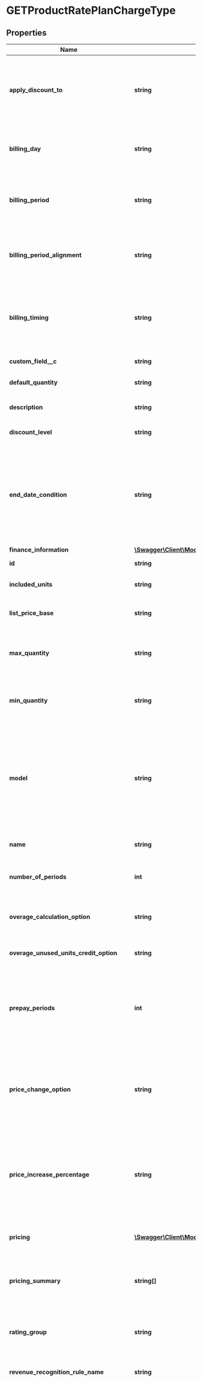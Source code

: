 # GETProductRatePlanChargeType

## Properties
Name | Type | Description | Notes
------------ | ------------- | ------------- | -------------
**apply_discount_to** | **string** | Specifies where (to what charge type) the discount will be applied. These field values are case-sensitive.  Permissible values: - RECURRING - USAGE - ONETIMERECURRING - ONETIMEUSAGE - RECURRINGUSAGE - ONETIMERECURRINGUSAGE | [optional] 
**billing_day** | **string** | The [bill cycle day](https://knowledgecenter.zuora.com/CB_Billing/WA_Dates_in_Zuora/C_Customer_Account_Dates%3A_Bill_Cycle_Day) (BCD) for the charge. The BCD determines which day of the month or week the customer is billed. The BCD value in the account can override the BCD in this object. | [optional] 
**billing_period** | **string** | The billing period for the charge. The start day of the billing period is also called the bill cycle day (BCD).  Values: - Month - Quarter - Annual - Semi-Annual - Specific Months - Week - Specific_Weeks | [optional] 
**billing_period_alignment** | **string** | Aligns charges within the same subscription if multiple charges begin on different dates.  Possible values: - AlignToCharge - AlignToSubscriptionStart - AlignToTermStart | [optional] 
**billing_timing** | **string** | The billing timing for the charge. You can choose to bill for charges in advance or in arrears.  Values: - In Advance - In Arrears  **Note:** This feature is in Limited Availability. If you wish to have access to the feature, submit a request at [Zuora Global Support](https://support.zuora.com). | [optional] 
**custom_field__c** | **string** | Any custom fields defined for this object. | [optional] 
**default_quantity** | **string** | The default quantity of units.  This field is required if you use a per-unit charge model. | [optional] 
**description** | **string** | Usually a brief line item summary of the Rate Plan Charge. | [optional] 
**discount_level** | **string** | The level of the discount.   Values: - RatePlan - Subscription - Account | [optional] 
**end_date_condition** | **string** | Defines when the charge ends after the charge trigger date. If the subscription ends before the charge end date, the charge ends when the subscription ends. But if the subscription end date is subsequently changed through a Renewal, or Terms and Conditions amendment, the charge will end on the charge end date.  Values: - Subscription_End - Fixed_Period | [optional] 
**finance_information** | [**\Swagger\Client\Model\GETProductRatePlanChargeTypeFinanceInformation**](GETProductRatePlanChargeTypeFinanceInformation.md) |  | [optional] 
**id** | **string** | Unique product rate-plan charge ID. | [optional] 
**included_units** | **string** | Specifies the number of units in the base set of units when the charge model is Overage. | [optional] 
**list_price_base** | **string** | The list price base for the product rate plan charge.  Values: - Month - Billing Period - Per_Week | [optional] 
**max_quantity** | **string** | Specifies the maximum number of units for this charge. Use this field and the &#x60;minQuantity&#x60; field to create a range of units allowed in a product rate plan charge. | [optional] 
**min_quantity** | **string** | Specifies the minimum number of units for this charge. Use this field and the &#x60;maxQuantity&#x60; field to create a range of units allowed in a product rate plan charge. | [optional] 
**model** | **string** | Charge model which determines how charges are calculated.  [Charge models](https://knowledgecenter.zuora.com/BC_Subscription_Management/Product_Catalog/B_Charge_Models) must be individually activated in Z-Billing administration.   Possible values are: - FlatFee - PerUnit - Overage - Volume - Tiered - TieredWithOverage - DiscountFixedAmount - DiscountPercentage The [Pricing Summaries](https://knowledgecenter.zuora.com/DC_Developers/REST_API/B_REST_API_reference/Catalog#Pricing_Summaries) section below details these charge models and their associated pricingSummary values. | [optional] 
**name** | **string** | Name of the product rate-plan charge. (Not required to be unique.) | [optional] 
**number_of_periods** | **int** | Value specifies the number of periods used in the smoothing model calculations Used when overage smoothing model is &#x60;RollingWindow&#x60; or &#x60;Rollover&#x60;. | [optional] 
**overage_calculation_option** | **string** | Value specifies when to calculate overage charges.  Values: - EndOfSmoothingPeriod - PerBillingPeriod | [optional] 
**overage_unused_units_credit_option** | **string** | Determines whether to credit the customer with unused units of usage.  Values: - NoCredit - CreditBySpecificRate | [optional] 
**prepay_periods** | **int** | The number of periods to which prepayment is set.   **Note:** This field is only available if you already have the [prepayment](https://knowledgecenter.zuora.com/BC_Subscription_Management/Product_Catalog/A_Product_Catalog_Concepts/zz_Prepayments) feature enabled. The prepayment feature is deprecated and available only for backward compatibility. Zuora does not support enabling this feature anymore. | [optional] 
**price_change_option** | **string** | Applies an automatic price change when a termed subscription is renewed and the following applies:  1. AutomatedPriceChange setting is on 2. Charge type is not one-time 3. Charge model is not discount fixed amount  Values: - NoChange (default) - SpecificPercentageValue - UseLatestProductCatalogPricing | [optional] 
**price_increase_percentage** | **string** | Specifies the percentage to increase or decrease the price of a termed subscription&#39;s renewal. Use this field if you set the &#x60;PriceChangeOption&#x60; value to &#x60;SpecificPercentageValue&#x60;.  1. AutomatedPriceChange setting is on 2. Charge type is not one-time 3. Charge model is not discount fixed amount  Values: a decimal between -100 and 100 | [optional] 
**pricing** | [**\Swagger\Client\Model\GETProductRatePlanChargePricingType[]**](GETProductRatePlanChargePricingType.md) | One or more price charge models with attributes that further describe the model.  Some attributes show as null values when not applicable. | [optional] 
**pricing_summary** | **string[]** | A concise description of the charge model and pricing that is suitable to show to your customers. See [Pricing Summaries](https://knowledgecenter.zuora.com/DC_Developers/REST_API/B_REST_API_reference/Catalog#Pricing_Summaries) below for more information. | [optional] 
**rating_group** | **string** | Specifies a rating group based on which usage records are rated.   **Note:** This feature is in Limited Availability. If you wish to have access to the feature, submit a request at [Zuora Global Support](http://support.zuora.com/). | [optional] 
**revenue_recognition_rule_name** | **string** | The name of the revenue recognition rule governing the revenue schedule. | [optional] 
**smoothing_model** | **string** | Specifies the smoothing model for an [overage smoothing charge model](https://knowledgecenter.zuora.com/CB_Billing/D_Product_Catalog/B_Charge_Models/A_Overage_Smoothing_Charge_Model) or an tiered with overage model, which is an advanced type of a usage model that avoids spikes in usage charges. If a customer&#39;s usage spikes in a single period, then an overage smoothing model eases overage charges by considering usage and multiple periods.  One of the following values shows which smoothing model will be applied to the charge when &#x60;Overage&#x60; or &#x60;Tiered with Overage&#x60; is used:  - &#x60;RollingWindow&#x60; considers a number of periods to smooth usage. The rolling window starts and increments forward based on billing frequency. When allowed usage is met, then period resets and a new window begins. - &#x60;Rollover&#x60; considers a fixed number of periods before calculating usage. The net balance at the end of a period is unused usage, which is carried over to the next period&#39;s balance. | [optional] 
**specific_billing_period** | **int** | When the billing period is set to &#x60;Specific&#x60; Months then this positive integer reflects the number of months for billing period charges. | [optional] 
**tax_code** | **string** | Specifies the [tax code](https://knowledgecenter.zuora.com/CB_Billing/J_Billing_Operations/L_Taxes/A_Z-Tax/B_Configure_Tax_Codes_in_Z-Billing) for taxation rules; used by Z-Tax. | [optional] 
**tax_mode** | **string** | Specifies how to define taxation for the charge; used by Z-Tax. Possible values are: &#x60;TaxExclusive&#x60;, &#x60;TaxInclusive&#x60;. | [optional] 
**taxable** | **bool** | Specifies whether the charge is taxable; used by Z-Tax. Possible values are:&#x60;true&#x60;, &#x60;false&#x60;. | [optional] 
**trigger_event** | **string** | Specifies when to start billing the customer for the charge.  Values: one of the following: - &#x60;ContractEffective&#x60; is the date when the subscription&#39;s contract goes into effect and the charge is ready to be billed. - &#x60;ServiceActivation&#x60; is the date when the services or products for a subscription have been activated and the customers have access. - &#x60;CustomerAcceptance&#x60; is when the customer accepts the services or products for a subscription.  - &#x60;SpecificDate&#x60; is the date specified. | [optional] 
**type** | **string** | The type of charge. Possible values are: &#x60;OneTime&#x60;, &#x60;Recurring&#x60;, &#x60;Usage&#x60;. | [optional] 
**uom** | **string** | Describes the Units of Measure (uom) configured in **Z-Billing &gt; Settings** for the productRatePlanCharges.  Values: &#x60;Each&#x60;, &#x60;License&#x60;, &#x60;Seat&#x60;, or &#x60;null&#x60; | [optional] 
**up_to_periods** | **int** | Specifies the length of the period during which the charge is active. If this period ends before the subscription ends, the charge ends when this period ends. If the subscription end date is subsequently changed through a Renewal, or Terms and Conditions amendment, the charge end date will change accordingly up to the original period end. | [optional] 
**up_to_periods_type** | **string** | The period type used to define when the charge ends.  Values: - Billing_Periods - Days - Weeks - Months - Years | [optional] 
**usage_record_rating_option** | **string** | Determines how Zuora processes usage records for per-unit usage charges. | [optional] 
**use_discount_specific_accounting_code** | **bool** | Determines whether to define a new accounting code for the new discount charge. Values: &#x60;true&#x60;, &#x60;false&#x60; | [optional] 
**use_tenant_default_for_price_change** | **bool** | Shows the tenant-level percentage uplift value for an automatic price change to a termed subscription&#39;s renewal. You set the tenant uplift value in the web-based UI: **Z-Billing &gt; Define Default Subscription Settings**.  Values: &#x60;true&#x60;, &#x60;false&#x60; | [optional] 

[[Back to Model list]](../README.md#documentation-for-models) [[Back to API list]](../README.md#documentation-for-api-endpoints) [[Back to README]](../README.md)


